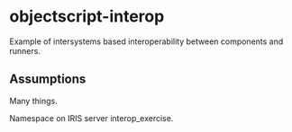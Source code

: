 # objectscript-interop

Example of intersystems based interoperability between components and runners.

## Assumptions

Many things.

Namespace on IRIS server interop_exercise.



